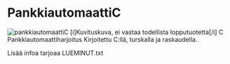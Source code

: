 # PankkiautomaattiC
![pankkiautomaattiC](https://user-images.githubusercontent.com/20796404/96919319-49d07880-14b4-11eb-9875-d5ff0d63e71f.jpg)
[i]Kuvituskuva, ei vastaa todellista lopputuotetta[/i]
C Pankkiautomaattiharjoitus
Kirjoitettu C:llä, turskalla ja raskaudella.

Lisää infoa tarjoaa LUEMINUT.txt
